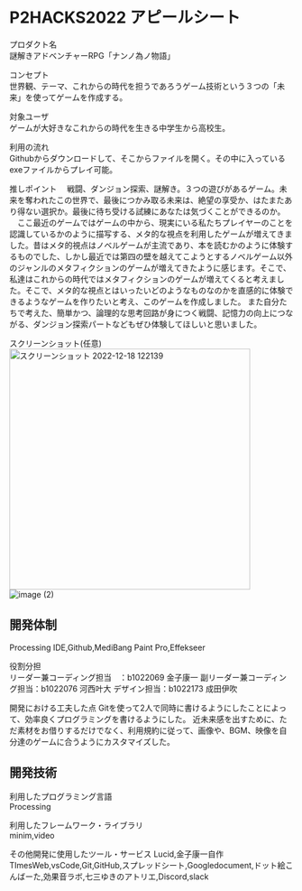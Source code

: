 # P2HACKS2022 アピールシート 

プロダクト名  
謎解きアドベンチャーRPG「ナンノ為ノ物語」

コンセプト  
世界観、テーマ、これからの時代を担うであろうゲーム技術という３つの「未来」を使ってゲームを作成する。

対象ユーザ  
ゲームが大好きなこれからの時代を生きる中学生から高校生。

利用の流れ  
Githubからダウンロードして、そこからファイルを開く。その中に入っているexeファイルからプレイ可能。

推しポイント 
　戦闘、ダンジョン探索、謎解き。３つの遊びがあるゲーム。未来を奪われたこの世界で、最後につかみ取る未来は、絶望の享受か、はたまたあり得ない選択か。最後に待ち受ける試練にあなたは気づくことができるのか。
　ここ最近のゲームではゲームの中から、現実にいる私たちプレイヤーのことを認識しているかのように描写する、メタ的な視点を利用したゲームが増えてきました。昔はメタ的視点はノベルゲームが主流であり、本を読むかのように体験するものでした、しかし最近では第四の壁を越えてこようとするノベルゲーム以外のジャンルのメタフィクションのゲームが増えてきたように感じます。そこで、私達はこれからの時代ではメタフィクションのゲームが増えてくると考えました。そこで、メタ的な視点とはいったいどのようなものなのかを直感的に体験できるようなゲームを作りたいと考え、このゲームを作成しました。
 また自分たちで考えた、簡単かつ、論理的な思考回路が身につく戦闘、記憶力の向上につながる、ダンジョン探索パートなどもぜひ体験してほしいと思いました。

スクリーンショット(任意) 
<a/><img width="427" alt="スクリーンショット 2022-12-18 122139" src="https://user-images.githubusercontent.com/120097886/208280259-7658f7aa-9223-44e6-af04-0d63827d5316.png"></a>
![image (2)](https://user-images.githubusercontent.com/120097886/208280263-c9752a41-0f6c-4f24-a110-4a614777179c.png)

## 開発体制  
Processing IDE,Github,MediBang Paint Pro,Effekseer

役割分担  
リーダー兼コーディング担当　：b1022069 金子康一
副リーダー兼コーディング担当：b1022076 河西叶大
デザイン担当：b1022173 成田伊吹

開発における工夫した点
Gitを使って2人で同時に書けるようにしたことによって、効率良くプログラミングを書けるようにした。
近未来感を出すために、ただ素材をお借りするだけでなく、利用規約に従って、画像や、BGM、映像を自分達のゲームに合うようにカスタマイズした。

## 開発技術 

利用したプログラミング言語  
Processing

利用したフレームワーク・ライブラリ  
minim,video

その他開発に使用したツール・サービス
Lucid,金子康一自作TImesWeb,vsCode,Git,GitHub,スプレッドシート,Googledocument,ドット絵こんばーた,効果音ラボ,七三ゆきのアトリエ,Discord,slack

